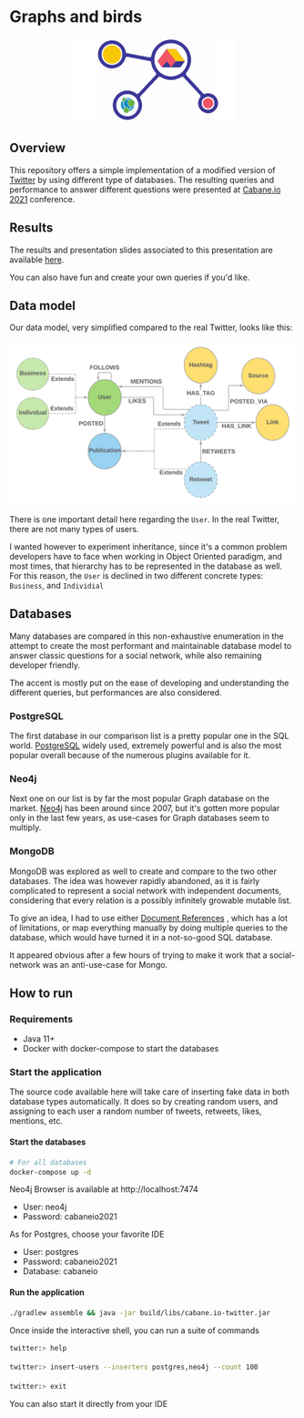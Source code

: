 # Graphs and birds

<p align="center">
  <img height="150" src="./img/logo.png">
</p>

## Overview

This repository offers a simple implementation of a modified version of [Twitter](https://twitter.com/?lang=en) by using
different type of databases. The resulting queries and performance to answer different questions were presented
at [Cabane.io 2021](https://cabane.io/) conference.

## Results

The results and presentation slides associated to this presentation are available [here](https://docs.google.com/presentation/d/12VOmYn9zlHDJQMMtNe-Egn6iBa6JDXoYjKiEuA5Qft8/edit?usp=sharing).

You can also have fun and create your own queries if you'd like.

## Data model

Our data model, very simplified compared to the real Twitter, looks like this:
<p align="center">
  <img src="./img/data-model.png">
</p>

There is one important detail here regarding the `User`. In the real Twitter, there are not many types of users.

I wanted however to experiment inheritance, since it's a common problem developers have to face when working in Object
Oriented paradigm, and most times, that hierarchy has to be represented in the database as well. For this reason,
the `User` is declined in two different concrete types: `Business`, and `Individial`

## Databases

Many databases are compared in this non-exhaustive enumeration in the attempt to create the most performant and
maintainable database model to answer classic questions for a social network, while also remaining developer friendly.

The accent is mostly put on the ease of developing and understanding the different queries, but performances are also
considered.

### PostgreSQL

The first database in our comparison list is a pretty popular one in the SQL
world. [PostgreSQL](https://www.postgresql.org/) widely used, extremely powerful and is also the most popular overall
because of the numerous plugins available for it.

### Neo4j

Next one on our list is by far the most popular Graph database on the market. [Neo4j](https://neo4j.com/) has been
around since 2007, but it's gotten more popular only in the last few years, as use-cases for Graph databases seem to
multiply.

### MongoDB

MongoDB was explored as well to create and compare to the two other databases. The idea was however rapidly abandoned,
as it is fairly complicated to represent a social network with independent documents, considering that every relation is
a possibly infinitely growable mutable list.

To give an idea, I had to use
either [Document References](https://docs.mongodb.com/manual/tutorial/model-referenced-one-to-many-relationships-between-documents/)
, which has a lot of limitations, or map everything manually by doing multiple queries to the database, which would have turned it in a not-so-good SQL
database.

It appeared obvious after a few hours of trying to make it work that a social-network was an anti-use-case for Mongo.

## How to run
### Requirements
- Java 11+
- Docker with docker-compose to start the databases

### Start the application
The source code available here will take care of inserting fake data in both database types automatically. It does so by
creating random users, and assigning to each user a random number of tweets, retweets, likes, mentions, etc.

#### Start the databases
```bash
# For all databases
docker-compose up -d
```

Neo4j Browser is available at http://localhost:7474
- User: neo4j
- Password: cabaneio2021

As for Postgres, choose your favorite IDE
- User: postgres
- Password: cabaneio2021
- Database: cabaneio


#### Run the application
```bash
./gradlew assemble && java -jar build/libs/cabane.io-twitter.jar
```

Once inside the interactive shell, you can run a suite of commands
```bash
twitter:> help

twitter:> insert-users --inserters postgres,neo4j --count 100  

twitter:> exit
```
You can also start it directly from your IDE

